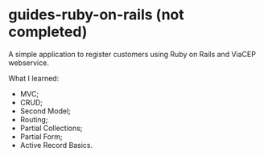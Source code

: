 # guides-ruby-on-rails (not completed)
A simple application to register customers using Ruby on Rails and ViaCEP webservice.

What I learned:

 - MVC;
 - CRUD;
 - Second Model;
 - Routing;
 - Partial Collections;
 - Partial Form;
 - Active Record Basics.
